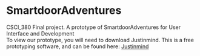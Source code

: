 # SmartdoorAdventures
CSCI_380 Final project. A prototype of SmartdoorAdventures for User Interface and Development  
To view our prototype, you will need to download Justinmind. This is a free prototyping software, and can be found here: [Justinmind](https://www.justinmind.com/home-a?k=justinmind&a=295677078132&adg=23874442871&cmp=323175791&match=e&adposition=&utm_medium=cpc&utm_source=google&utm_campaign=323175791&utm_term=justinmind_e&gclid=Cj0KCQiA-qGNBhD3ARIsAO_o7ymYs7MaTNAkrK43PEFX7GbGTKmjNjzaKp6x3Zgc4QH0_QCCPWh-_H8aAjJREALw_wcB)
